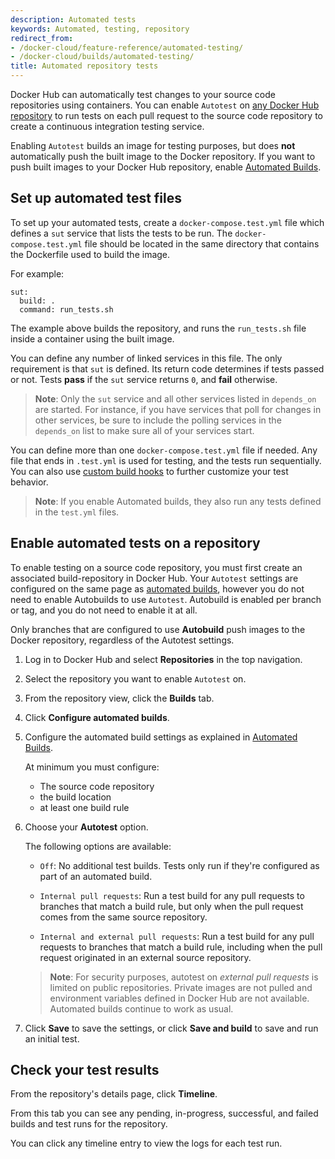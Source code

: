 ```yaml
---
description: Automated tests
keywords: Automated, testing, repository
redirect_from:
- /docker-cloud/feature-reference/automated-testing/
- /docker-cloud/builds/automated-testing/
title: Automated repository tests
---
```


Docker Hub can automatically test changes to your source code repositories
using containers. You can enable `Autotest` on [any Docker Hub repository](repos.md) to run tests on each pull request to the source code
repository to create a continuous integration testing service.

Enabling `Autotest` builds an image for testing purposes, but does **not**
automatically push the built image to the Docker repository. If you want to push
built images to your Docker Hub repository, enable [Automated Builds](index.md).

## Set up automated test files

To set up your automated tests, create a `docker-compose.test.yml` file which
defines a `sut` service that lists the tests to be run.
The `docker-compose.test.yml` file should be located in the same directory that
contains the Dockerfile used to build the image.

For example:

```none
sut:
  build: .
  command: run_tests.sh
```

The example above builds the repository, and runs the `run_tests.sh` file inside
a container using the built image.

You can define any number of linked services in this file. The only requirement
is that `sut` is defined. Its return code determines if tests passed or not.
Tests **pass** if the `sut` service returns `0`, and **fail** otherwise.

> **Note**: Only the `sut` service and all other services listed in `depends_on`
are started. For instance, if you have services that poll for changes in other
services, be sure to include the polling services in the `depends_on` list to
make sure all of your services start.

You can define more than one `docker-compose.test.yml` file if needed. Any file
that ends in `.test.yml` is used for testing, and the tests run sequentially.
You can also use [custom build
hooks](advanced.md#override-build-test-or-push-commands) to further customize
your test behavior.

> **Note**: If you enable Automated builds, they also run any tests defined
in the `test.yml` files.

## Enable automated tests on a repository

To enable testing on a source code repository, you must first create an
associated build-repository in Docker Hub.  Your `Autotest` settings are
configured on the same page as [automated builds](index.md), however
you do not need to enable Autobuilds to use `Autotest`. Autobuild is enabled per
branch or tag, and you do not need to enable it at all.

Only branches that are configured to use **Autobuild** push images to the
Docker repository, regardless of the Autotest settings.

1. Log in to Docker Hub and select **Repositories** in the top navigation.

3. Select the repository you want to enable `Autotest` on.

4. From the repository view, click the **Builds** tab.

4. Click **Configure automated builds**.

5. Configure the automated build settings as explained in [Automated Builds](index.md).

    At minimum you must configure:

    * The source code repository
    * the build location
    * at least one build rule

8. Choose your **Autotest** option.

    The following options are available:

    * `Off`: No additional test builds. Tests only run if they're configured
    as part of an automated build.

    * `Internal pull requests`: Run a test build for any pull requests
    to branches that match a build rule, but only when the pull request comes
    from the same source repository.

    * `Internal and external pull requests`: Run a test build for any
    pull requests to branches that match a build rule, including when the
    pull request originated in an external source repository.

    > **Note**: For security purposes, autotest on _external pull requests_ is
    limited on public repositories. Private images are not pulled and
    environment variables defined in Docker Hub are not
    available. Automated builds continue to work as usual.

9. Click **Save** to save the settings, or click **Save and build** to save and
run an initial test.

## Check your test results

From the repository's details page, click **Timeline**.

From this tab you can see any pending, in-progress, successful, and failed
builds and test runs for the repository.

You can click any timeline entry to view the logs for each test run.
